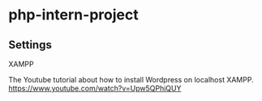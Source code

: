 # php-intern-project

## Settings
XAMPP 

The Youtube tutorial about how to install Wordpress on localhost XAMPP. 
https://www.youtube.com/watch?v=Upw5QPhiQUY
